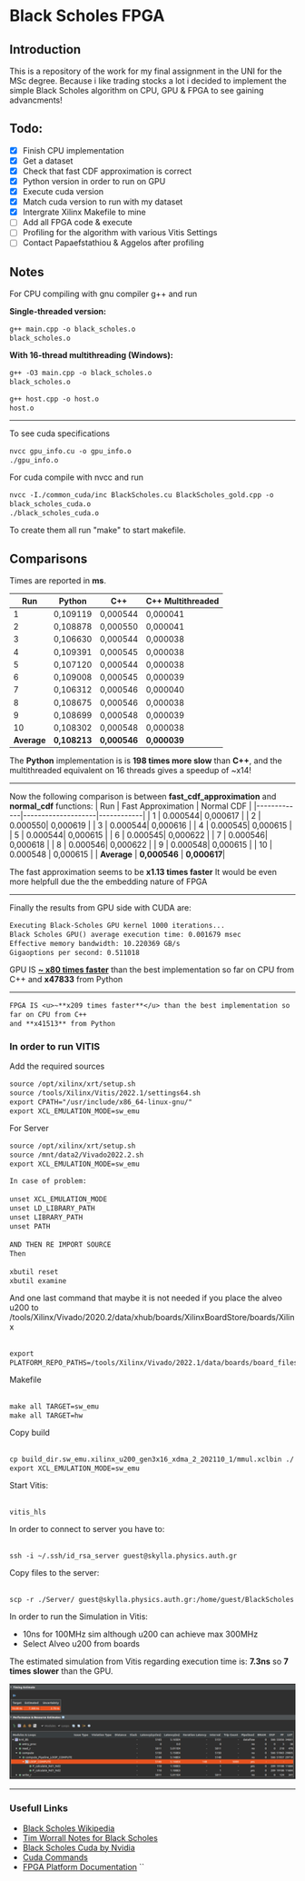 # Black Scholes FPGA

## Introduction

This is a repository of the work for my final assignment in the UNI for the MSc degree. Because i like trading stocks a lot i decided to implement the simple Black Scholes algorithm on CPU, GPU & FPGA to see gaining advancments!

## Todo:

- [x] Finish CPU implementation
- [x] Get a dataset
- [x] Check that fast CDF approximation is correct
- [x] Python version in order to run on GPU
- [x] Execute cuda version
- [x] Match cuda version to run with my dataset
- [x] Intergrate Xilinx Makefile to mine
- [ ] Add all FPGA code & execute
- [ ] Profiling for the algorithm with various Vitis Settings
- [ ] Contact Papaefstathiou & Aggelos after profiling

## Notes

For CPU compiling with gnu compiler g++ and run

**Single-threaded version:**

```
g++ main.cpp -o black_scholes.o
black_scholes.o
```

**With 16-thread multithreading (Windows):**

```
g++ -O3 main.cpp -o black_scholes.o
black_scholes.o
```

```
g++ host.cpp -o host.o
host.o
```

---

To see cuda specifications

```
nvcc gpu_info.cu -o gpu_info.o
./gpu_info.o
```

For cuda compile with nvcc and run

```
nvcc -I./common_cuda/inc BlackScholes.cu BlackScholes_gold.cpp -o black_scholes_cuda.o
./black_scholes_cuda.o
```

To create them all run "make" to start makefile.

## Comparisons

Times are reported in **ms**.

| Run         | Python       | C++          | C++ Multithreaded |
| ----------- | ------------ | ------------ | ----------------- |
| 1           | 0,109119     | 0,000544     | 0,000041          |
| 2           | 0,108878     | 0,000550     | 0,000041          |
| 3           | 0,106630     | 0,000544     | 0,000038          |
| 4           | 0,109391     | 0,000545     | 0,000038          |
| 5           | 0,107120     | 0,000544     | 0,000038          |
| 6           | 0,109008     | 0,000545     | 0,000039          |
| 7           | 0,106312     | 0,000546     | 0,000040          |
| 8           | 0,108675     | 0,000546     | 0,000038          |
| 9           | 0,108699     | 0,000548     | 0,000039          |
| 10          | 0,108302     | 0,000548     | 0,000038          |
| **Average** | **0,108213** | **0,000546** | **0,000039**      |

The **Python** implementation is is **198 times more slow** than **C++**, and the multithreaded equivalent on 16 threads gives a speedup of ~x14!

---

Now the following comparison is between **fast_cdf_approximation** and **normal_cdf** functions:
| Run | Fast Approximation | Normal CDF |
|-------------|--------------------|------------|
| 1 | 0.000544| 0,000617 |
| 2 | 0.000550| 0,000619 |
| 3 | 0.000544| 0,000616 |
| 4 | 0.000545| 0,000615 |
| 5 | 0.000544| 0,000615 |
| 6 | 0.000545| 0,000622 |
| 7 | 0.000546| 0,000618 |
| 8 | 0.000546| 0,000622 |
| 9 | 0.000548| 0,000615 |
| 10 | 0.000548 | 0,000615 |
| **Average** | **0,000546** | **0,000617**|

The fast approximation seems to be **x1.13 times faster**
It would be even more helpfull due the the embedding nature of FPGA

---

Finally the results from GPU side with CUDA are:

```
Executing Black-Scholes GPU kernel 1000 iterations...
Black Scholes GPU() average execution time: 0.001679 msec
Effective memory bandwidth: 10.220369 GB/s
Gigaoptions per second: 0.511018

```

GPU IS <u>**~ x80 times faster**</u> than the best implementation so far on CPU from C++
and **x47833** from Python

---

```
FPGA IS <u>~**x209 times faster**</u> than the best implementation so far on CPU from C++
and **x41513** from Python
```

### In order to run VITIS

Add the required sources

```
source /opt/xilinx/xrt/setup.sh
source /tools/Xilinx/Vitis/2022.1/settings64.sh
export CPATH="/usr/include/x86_64-linux-gnu/"
export XCL_EMULATION_MODE=sw_emu
```

For Server

```
source /opt/xilinx/xrt/setup.sh
source /mnt/data2/Vivado2022.2.sh
export XCL_EMULATION_MODE=sw_emu
```

```
In case of problem:

unset XCL_EMULATION_MODE
unset LD_LIBRARY_PATH
unset LIBRARY_PATH
unset PATH

AND THEN RE IMPORT SOURCE
Then

xbutil reset
xbutil examine
```

And one last command that maybe it is not needed if you place the alveo u200 to /tools/Xilinx/Vivado/2020.2/data/xhub/boards/XilinxBoardStore/boards/Xilinx

<!-- And one last command that maybe it is not needed if you place the alveo u200 to /tools/Xilinx/Vivado/2022.1/data/xhub/boards/XilinxBoardStore/boards/Xilinx -->

```

export PLATFORM_REPO_PATHS=/tools/Xilinx/Vivado/2022.1/data/boards/board_files

```

Makefile

```

make all TARGET=sw_emu
make all TARGET=hw

```

Copy build

```

cp build_dir.sw_emu.xilinx_u200_gen3x16_xdma_2_202110_1/mmul.xclbin ./
export XCL_EMULATION_MODE=sw_emu

```

Start Vitis:

```

vitis_hls

```

In order to connect to server you have to:

```

ssh -i ~/.ssh/id_rsa_server guest@skylla.physics.auth.gr

```

Copy files to the server:

```

scp -r ./Server/ guest@skylla.physics.auth.gr:/home/guest/BlackScholes

```

In order to run the Simulation in Vitis:

- 10ns for 100MHz sim although u200 can achieve max 300MHz
- Select Alveo u200 from boards

The estimated simulation from Vitis regarding execution time is:
**7.3ns** so **7 times slower** than the GPU.

![App Screenshot](./assets/vitis.png)

---

### Usefull Links

- [Black Scholes Wikipedia](https://en.wikipedia.org/wiki/Black%E2%80%93Scholes_model)
- [Tim Worrall Notes for Black Scholes](http://www.timworrall.com/fin-40008/bscholes.pdf)
- [Black Scholes Cuda by Nvidia](https://github.com/tpn/cuda-samples/tree/master/v9.0/4_Finance/BlackScholes)
- [Cuda Commands](https://docs.nvidia.com/cuda/cuda-runtime-api/group__CUDART__DEVICE.html#group__CUDART__DEVICE)
- [FPGA Platform Documentation](https://docs.amd.com/r/en-US/ug1120-alveo-platforms/U200-Gen3x16-XDMA-base_2-Platform)
  ``

```



```
